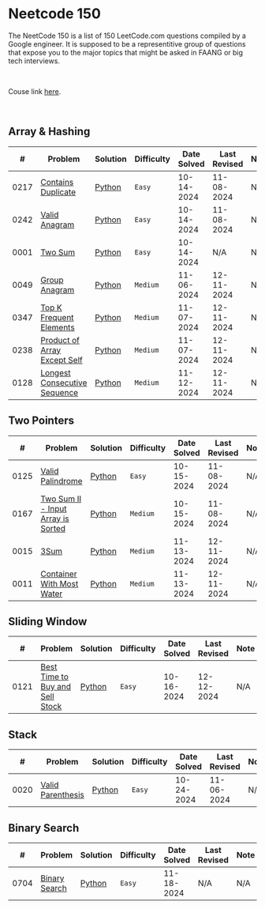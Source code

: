# Neetcode 150
The NeetCode 150 is a list of 150 LeetCode.com questions compiled by a Google engineer. It is supposed to be a representitive group of questions that expose you to the major topics that might be asked in FAANG or big tech interviews.

&nbsp;  

Couse link [here](https://neetcode.io/roadmap).  

&nbsp;  

<!-- Sample -->

<!-- |  #  | Title |  Solution |  Time | Space | Difficulty    | Tag          | Note| 
|-----|------------------------ | -- | --------------- | --------------- | ------------- |--------------|-----|
2151 | [Maximum Good People Based on Statements](https://leetcode.com/problems/maximum-good-people-based-on-statements/) | [C++](./C++/maximum-good-people-based-on-statements.cpp) <br> [Python](./Python/maximum-good-people-based-on-statements.py) | _O(n^2 * 2^n)_ | _O(1)_ | Hard || Bitmasks, Brute Force -->



<!-- BASIC TEMPLATE -->
<!-- 0000 | [Problem Title](https://leetcode.com/problems/) | [Python](./my-solutions/) <br> (2 solutions) | `Easy` | 00-00-2024 | N/A | N/A -->


## Array & Hashing
| #  | Problem | Solution | Difficulty |   Date Solved   |   Last Revised   | Note |
|----| ------- | -------- | ---------- | --------------- | ---------------- | ---- |
0217 | [Contains Duplicate](https://leetcode.com/problems/contains-duplicate/) | [Python](./01-array-and-hashing/01-contains-duplicate/) | `Easy` | 10-14-2024 | 11-08-2024 | N/A
0242 | [Valid Anagram](https://leetcode.com/problems/valid-anagram/) | [Python](./01-array-and-hashing/02-valid-anagram/) | `Easy` | 10-14-2024 | 11-08-2024 | N/A
0001 | [Two Sum](https://leetcode.com/problems/two-sum/) | [Python](./01-array-and-hashing/03-two-sum/) | `Easy` | 10-14-2024 | N/A | N/A
0049 | [Group Anagram](https://leetcode.com/problems/group-anagrams/) | [Python](./01-array-and-hashing/04-group-anagram/) | `Medium` | 11-06-2024 | 12-11-2024 | N/A
0347 | [Top K Frequent Elements](https://leetcode.com/problems/top-k-frequent-elements/) | [Python](./01-array-and-hashing/05-top-k-frequent-elements/) | `Medium` | 11-07-2024 | 12-11-2024 | N/A
0238 | [Product of Array Except Self](https://leetcode.com/problems/product-of-array-except-self/) | [Python](./01-array-and-hashing/07-product-of-array-except-itself/) | `Medium` | 11-07-2024 | 12-11-2024 | N/A
0128 | [Longest Consecutive Sequence](https://leetcode.com/problems/longest-consecutive-sequence/) | [Python](./01-array-and-hashing/09-longest-consecutive-sequence/) | `Medium` | 11-12-2024 | 12-11-2024 | N/A


## Two Pointers
| #  | Problem | Solution | Difficulty |   Date Solved   |   Last Revised   | Note |
|----| ------- | -------- | ---------- | --------------- | ---------------- | ---- |
0125 | [Valid Palindrome](https://leetcode.com/problems/valid-palindrome/) | [Python](./02-two-pointers/01-valid-palindrome/) | `Easy` | 10-15-2024 | 11-08-2024 | N/A
0167 | [Two Sum II - Input Array is Sorted](https://leetcode.com/problems/two-sum-ii-input-array-is-sorted/) | [Python](./02-two-pointers/02-two-sum-II/) | `Medium` | 10-15-2024 | 11-08-2024 | N/A
0015 | [3Sum](https://leetcode.com/problems/3sum/) | [Python](./02-two-pointers/03-3sum/) | `Medium` | 11-13-2024 | 12-11-2024 | N/A
0011 | [Container With Most Water](https://leetcode.com/problems/container-with-most-water/) | [Python](./02-two-pointers/04-container-with-most-water/) | `Medium` | 11-13-2024 | 12-11-2024 | N/A


## Sliding Window
| #  | Problem | Solution | Difficulty |   Date Solved   |   Last Revised   | Note |
|----| ------- | -------- | ---------- | --------------- | ---------------- | ---- |
0121 | [Best Time to Buy and Sell Stock](https://leetcode.com/problems/best-time-to-buy-and-sell-stock/) | [Python](./03-sliding-window/01-best-time-to-buy-and-sell-stock/) | `Easy` | 10-16-2024 | 12-12-2024 | N/A

## Stack
| #  | Problem | Solution | Difficulty |   Date Solved   |   Last Revised   | Note |
|----| ------- | -------- | ---------- | --------------- | ---------------- | ---- |
0020 | [Valid Parenthesis](https://leetcode.com/problems/valid-parentheses/) | [Python](./04-stack/01-valid-parenthesis/) | `Easy` | 10-24-2024 | 11-06-2024 | N/A


## Binary Search
| #  | Problem | Solution | Difficulty |   Date Solved   |   Last Revised   | Note |
|----| ------- | -------- | ---------- | --------------- | ---------------- | ---- |
0704 | [Binary Search](https://leetcode.com/problems/binary-search/) | [Python](./05-binary-search/01-binary-search/) | `Easy` | 11-18-2024 | N/A | N/A

<!-- ## Linked List -->
<!-- ## Trees -->
<!-- ## Heap / Priority Queue -->
<!-- ## Backtracking -->
<!-- ## Tries -->
<!-- ## Graphs -->
<!-- ## Advanced Graphs -->
<!-- ## 1-D Dynamic Programming -->
<!-- ## 2-D Dynamic Programming -->
<!-- ## Greedy -->
<!-- ## Intervals -->
<!-- ## Math & Geometry -->
<!-- ## Bit Manipulation -->
